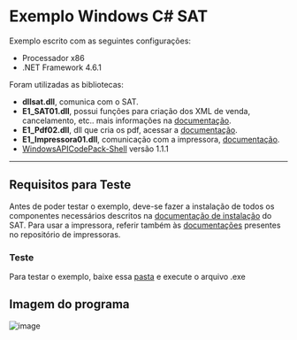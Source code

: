 
# Exemplo Windows C# SAT #

Exemplo escrito com as seguintes configurações: 
- Processador x86
- .NET Framework 4.6.1

Foram utilizadas as bibliotecas:
- **dllsat.dll**, comunica com o SAT.
- **E1_SAT01.dll**, possui funções para criação dos XML de venda, cancelamento, etc.. mais informações na [documentação](https://elgindevelopercommunity.github.io/group__s0.html).
- **E1_Pdf02.dll**, dll que cria os pdf, acessar a [documentação](https://elgindevelopercommunity.github.io/group__g9.html).
- **E1_Impressora01.dll**, comunicação com a impressora, [documentação](https://elgindevelopercommunity.github.io/group___m1.html).
- [WindowsAPICodePack-Shell](https://github.com/aybe/Windows-API-Code-Pack-1.1) versão 1.1.1

<hr>

## Requisitos para Teste ##
Antes de poder testar o exemplo, deve-se fazer a instalação de todos os componentes necessários descritos na [documentação de instalação](https://github.com/ElginDeveloperCommunity/SAT/blob/master/Elgin/SMART%20SAT/Documenta%C3%A7%C3%A3o/Manual%20Unificado%20SAT%20Elgin.pdf) do SAT. 
Para usar a impressora, referir também às [documentações](https://github.com/ElginDeveloperCommunity/Impressoras) presentes no repositório de impressoras.

### Teste ###
Para testar o exemplo, baixe essa [pasta](https://github.com/ElginDeveloperCommunity/SAT/tree/master/Elgin/SMART%20SAT/Exemplo/C%23/SATElgin/SATElginFramework/bin/x86/Debug) e execute o arquivo .exe

## Imagem do programa ##
![image](https://user-images.githubusercontent.com/78883867/139507429-21f9b6fc-4075-400d-9907-305756a6e5c1.png)
